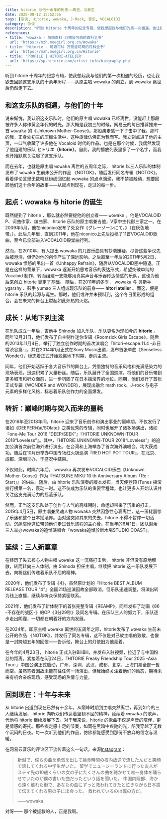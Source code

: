```yaml
---
title: hitorie 与他十余年的历史——离去，与新生
date: 2025-08-12 15:52:56
tags: [杂谈, Hitorie, wowaka, J-Rock, 音乐, VOCALOID]
category: 杂谈
description: "听到 hitorie 十周年的纪念专辑，使我想起我与他们的第一次相遇，也让我欲去回顾这支乐队的十余年历程——从原主唱 wowaka 的创立，到 wowaka 离世后仍然走下去。"
references:
- title: 'wowaka - 萌娘百科 万物皆可萌的百科全书'
  url: 'https://mzh.moegirl.org.cn/Wowaka'
- title: 'Hitorie - 萌娘百科 万物皆可萌的百科全书'
  url: 'https://mzh.moegirl.org.cn/Hitorie'
- title: 'PROFILE | HITORI-ATELIER'
  url: 'https://sp.hitorie.com/artist_info/biography.php'
---
```


听到 hitorie 十周年的纪念专辑，使我想起我与他们的第一次相遇的经历，也让我欲去回顾这支乐队的十余年历程——从原主唱 wowaka 的创立，到 wowaka 离世后仍然走下去。

## 和这支乐队的相遇，与他们的十年

说来惭愧，我认识这支乐队时，他们的原主唱 wowaka 已经离世，没能赶上那段被许多人称作黄金年代的时光。那大概是我初三的时候，网易云的每日推荐推来一首 <kbd>wowaka</kbd> 的《Unknown Mother-Goose》。那股疾走感一下子击中了我。那时的我，正身处初三的压抑生活中，这种旋律仿佛正为我而写。我立刻点进了他的主页，一口气收藏了许多他在 Vocaloid 时代的作品。也是在那个时候，我偶然发现了他组建的乐队 **ヒトリエ（hitorie）**。自此，我的播放列表里多了一个名字，而我也开始默默关注起了这支乐队。

而在去年，也就是原主唱 <kbd>wowaka</kbd> 离世的五周年之际， hitorie 以三人乐队的体制发布了 <kbd>wowaka</kbd> 生前未公开的作品 《NOTOK》，随后发行同名专辑《NOTOK》。看着评论区里无数粉丝纷纷回忆起 wowaka 的点点滴滴，我不禁被触动，想要回顾他们这十余年的故事——从起点到现在，走过的每一步。

## 起点：wowaka 与 hitorie 的诞生

既然提到了 hitorie ，那么就必然要提他的创立者—— <kbd>wowaka</kbd> 。他是VOCALOID P、词曲作家、编曲家、 hitorie 乐队的原主唱兼吉他，V家中生代御三家之一。在2009年5月，他在niconico发布了处女作《グレーゾーンにて。》（在灰色地带。）。此后几年里，直到2011年，他在niconico上先后投稿了11首VOCALOID歌曲，至今已全部进入VOCALOID殿堂曲行列。

然而，在2010年，有人提出 wowaka 的几首乐曲具有抄袭嫌疑，尽管这些争议先后被澄清，但仍对他的创作产生了深远影响。之后直至一年后的2011年5月2日，wowaka 愤怒的甩出一首《Unhappy Refrain》，随后从VOCALOID圈中隐退。正是在这样的背景下，wowaka 逐渐开始思考音乐的表达形式，希望突破单纯的 Vocaloid 制作，转而组建一支能够用真实声音与乐器传达情感的乐队，这也为他后来创立 hitorie 奠定了基础。
随后，在2011年的冬季， wowaka 与 贝斯手 ygarshy 、鼓手 yumao 三人组成现乐队的前身—— **hitori atelier** 。而这，便是 hitorie 乐队的起源与诞生。那时，他们或许并未预料到，这个冬日里形成的组合，会在未来的舞台上燃起如此炽热的火焰。

## 成长：从地下到主流

在乐队成立一年后，吉他手 Shinoda 加入乐队，乐队更名为现如今的 **hitorie** 。同年12月31日，他们发布了自主制作迷你专辑《Roomsick Girls Escape》。随后的2013年11月4日，举行了独立创作时期的首次演唱会『hitori-escape:11.4 -非日常渋谷篇-』，并在2014年1月正式在Sony Music出道，发布首张单曲《Senseless Wonder》，标志着正式开始脱离地下时期，走向主流。

同年，他们开始活跃于各大音乐节的舞台上，凭借独特的音乐风格和充满感染力的现场表现，迅速积累了大量粉丝。随后，乐队展开了全国巡演，将他们的音乐带到更多城市和听众面前，进一步巩固了在日本摇滚界的地位。同期，他们发行了首张正式专辑《WONDER and WONDER》，展现出融合 math rock、J-rock 与电子元素的多样化风格，标志着乐队创作力的全面爆发。

## 转折：巅峰时期与突入而来的噩耗

  在2016年至2018年间，hitorie 迎来了音乐创作和演出事业的巅峰期。不仅发行了诸如《DEEPER》《ai/SOlate》之类优秀的专辑，同时也展开了诸多场演出，诸如『one-Me Tour 2016 “DEEP/SEEK”』『HITORIE UNKNOWN-TOUR 2018“Loveless”』。其中，『HITORIE UNKNOWN-TOUR 2018“Loveless”』的追加公演首次前往海外进行演出，在台湾和上海举办了首次海外演唱会，均大获成功。随后在10月份举办中国专场红火锅巡演『RED HOT POT TOUR』，在北京、成都、深圳举办，于盛况中结束。

不仅如此，时隔六年后， wowaka 再次发布VOCALOID乐曲《Unknown Mother-Goose》作为『HATSUNE MIKU 10 th Anniversary Album「Re : Start」』的供曲。随后，由 hitorie 乐队演奏的版本发布，当天便登顶 iTunes 摇滚排行榜第一名，轰动一时。这不仅成为乐队的重要里程碑，也让更多人开始认识并关注这支充满活力的摇滚乐队。

然而，正当这支乐队处于创作与人气的高峰期时，命运却带来了沉重的打击。2019年4月5日，原主唱兼灵魂人物 wowaka 突然因急性心衰离世，这一噩耗震惊了乐迷和整个日本摇滚界。面对这突如其来的失去，hitorie 不得不暂停一切活动，沉痛哀悼这位带领他们走过音乐旅程的主心骨。在当年的6月1日，团队剩余三人举办wowaka的追悼演唱会『wowaka追悼於新木場STUDIO COAST』。

## 延续：三人新篇章

在经历了失去核心人物主唱 <kbd>wowaka</kbd> 这一沉痛打击后， hitorie 非但没有原地解散，转而转向三人体制，由 Shinoda 担任主唱，继续把 hitorie 这一乐队发展下去，向粉丝们传递着乐队不屈的精神。

2020年，他们发布了专辑《4》，虽然原计划的『Hitorie BEST ALBUM RELEASE TOUR "4"』全国21场巡演因故全部取消，但乐队迅速调整，将演出转为线上直播，继续与听众保持紧密联系。

2021年，他们发布了新体制下的首张完整专辑《REAMP》，同年发布了动画《86 -不存在的战区-》的OP《3分29秒》及同名专辑。在乐队三人的努力下，乐队逐步走出阴霾，一切都在朝着好的方向发展。

在2024年，即原主唱 <kbd>wowaka</kbd> 离世的五周年之际，hitorie发布了 <kbd>wowaka</kbd> 生前未公开的作品 《NOTOK》，并发行了同名专辑，这不仅是对已故主唱的致敬，也像是一封跨越五年的回信——告诉他，舞台上的灯依旧为他亮着。

在今年的4月23日， hitorie 正式入驻BiliBili，并发布入驻视频，拉近了与中国粉丝的距离。紧接着在5月24日，『HITORIE Freaky Friendship Tour 2025 -Asia Tour-』中国公演正式启动，广州、深圳、武汉、成都、北京、上海门票全部一售而空。虽然笔者因故未能前往任何一场演出，但我始终关注着他们的动态，期待未来有机会亲临现场，感受现场的热情与力量。

## 回到现在：十年与未来

从 hitorie 出道到现在已然有十余年，从巅峰时期到主唱突然离世，再到如今的三人继续发展， hitorie 向听众们传达着坚韧不屈的精神，延续着 <kbd>wowaka</kbd> 的歌声，代他将 hitorie 继续发展下去。对于我来说，hitorie 的歌曲不仅是声音的陪伴，更是情感的寄托。那些疾走感十足的节奏，如同在黑暗中疾驰的光，陪我穿越了无数个沉闷的日夜。每一次听到他们的作品，仿佛都能感受到那份不放弃的信念与温暖。

在网易云音乐的评论区下流传着这么一句话，来源[Instagram](https://www.instagram.com/p/BotkLuCD4dc/)：

> 新潟で、僕らの曲を勇気を出して給食時間の校内放送で流したんだと笑顔で話してくれる中学生がいた。 
> 留学でニュージーランドに行った友人がステイ先の10歳くらいの女の子にたくさんの曲を聴かせて唯一身体を踊らせていたのが僕の書いた曲だったという話を聞いた。 
> 中国内陸部、海から遠く離れた街で、あなたの曲にずっと救われてきたと泣きながら日本語で伝えてくれる男の子に出会った。 
> 救われているのは僕の方だ。
> 
> ——wowaka

对呀—— 
那个被拯救的人，正是我啊。
